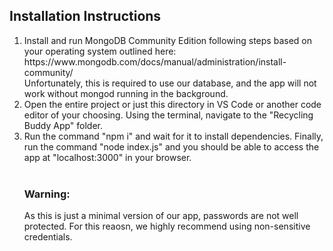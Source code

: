 <h2>Installation Instructions</h2>
<ol>
<li>
Install and run MongoDB Community Edition following steps based on your operating system outlined here: https://www.mongodb.com/docs/manual/administration/install-community/
 <br/>
Unfortunately, this is required to use our database, and the app will not work without mongod running in the background. 
</li>
<li>
Open the entire project or just this directory in VS Code or another code editor of your choosing. Using the terminal, navigate to the "Recycling Buddy App" folder.
</li>
<li>
Run the command "npm i" and wait for it to install dependencies. Finally, run the command "node index.js" and you should be able to access the app at "localhost:3000" in your browser. 
</li>
 <br/>
<h3>Warning:</h3>
As this is just a minimal version of our app, passwords are not well protected. For this reaosn, we highly recommend using non-sensitive credentials.
</ol>
